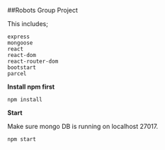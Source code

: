 ##Robots Group Project

This includes;

    express
    mongoose
    react
    react-dom
    react-router-dom
    bootstart
    parcel
 
 **Install npm first**
 
    npm install
 
 **Start**
 
 Make sure mongo DB is running on localhost 27017.
 
    npm start
	



